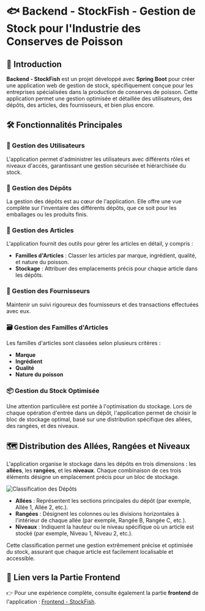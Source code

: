 # 🐟 Backend - StockFish - Gestion de Stock pour l'Industrie des Conserves de Poisson

## 🚀 Introduction

**Backend - StockFish** est un projet développé avec **Spring Boot** pour créer une application web de gestion de stock, spécifiquement conçue pour les entreprises spécialisées dans la production de conserves de poisson. Cette application permet une gestion optimisée et détaillée des utilisateurs, des dépôts, des articles, des fournisseurs, et bien plus encore.

## 🛠️ Fonctionnalités Principales

### 👥 Gestion des Utilisateurs
L'application permet d'administrer les utilisateurs avec différents rôles et niveaux d'accès, garantissant une gestion sécurisée et hiérarchisée du stock.

### 🏢 Gestion des Dépôts
La gestion des dépôts est au cœur de l'application. Elle offre une vue complète sur l'inventaire des différents dépôts, que ce soit pour les emballages ou les produits finis.

### 🛒 Gestion des Articles
L'application fournit des outils pour gérer les articles en détail, y compris :
- **Familles d'Articles** : Classer les articles par marque, ingrédient, qualité, et nature du poisson.
- **Stockage** : Attribuer des emplacements précis pour chaque article dans les dépôts.

### 🔗 Gestion des Fournisseurs
Maintenir un suivi rigoureux des fournisseurs et des transactions effectuées avec eux.

### 🗃️ Gestion des Familles d'Articles
Les familles d'articles sont classées selon plusieurs critères :
- **Marque**
- **Ingrédient**
- **Qualité**
- **Nature du poisson**

### 📦 Gestion du Stock Optimisée
Une attention particulière est portée à l'optimisation du stockage. Lors de chaque opération d'entrée dans un dépôt, l'application permet de choisir le bloc de stockage optimal, basé sur une distribution spécifique des allées, des rangées, et des niveaux.

## 🗺️ Distribution des Allées, Rangées et Niveaux

L'application organise le stockage dans les dépôts en trois dimensions : les **allées**, les **rangées**, et les **niveaux**. Chaque combinaison de ces trois éléments désigne un emplacement précis pour un bloc de stockage.

![Classification des Dépôts](./image/Depot-classification.png)

- **Allées** : Représentent les sections principales du dépôt (par exemple, Allée 1, Allée 2, etc.).
- **Rangées** : Désignent les colonnes ou les divisions horizontales à l'intérieur de chaque allée (par exemple, Rangée B, Rangée C, etc.).
- **Niveaux** : Indiquent la hauteur ou le niveau spécifique où un article est stocké (par exemple, Niveau 1, Niveau 2, etc.).

Cette classification permet une gestion extrêmement précise et optimisée du stock, assurant que chaque article est facilement localisable et accessible.

## 🔗 Lien vers la Partie Frontend

👉 Pour une expérience complète, consulte également la partie **frontend** de l'application : [Frontend - StockFish](https://github.com/BiouiAdnane/Frontend---StockFish).

